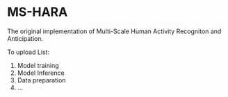 # MS-HARA

The original implementation of Multi-Scale Human Activity Recogniton and Anticipation.

To upload List:
1. Model training 
2. Model Inference
3. Data preparation
4. ...
